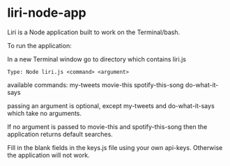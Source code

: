 # liri-node-app

Liri is a Node application built to work on the Terminal/bash.

To run the application:

In a new Terminal window go to directory which contains liri.js
	
	Type: Node liri.js <command> <argument>

available commands: my-tweets
		    movie-this
		    spotify-this-song
		    do-what-it-says

passing an argument is optional, except my-tweets and do-what-it-says which take no arguments.

If no argument is passed to movie-this and spotify-this-song then the application returns default searches.

Fill in the blank fields in the keys.js file using your own api-keys.
Otherwise the application will not work. 
